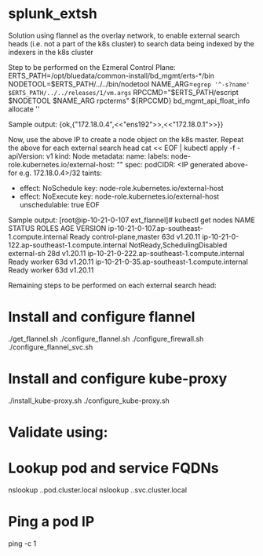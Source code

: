 # splunk_extsh
Solution using flannel as the overlay network, to enable external search heads (i.e. not a part of the k8s cluster) to search data being indexed by the indexers in the k8s cluster

Step to be performed on the Ezmeral Control Plane:
ERTS_PATH=/opt/bluedata/common-install/bd_mgmt/erts-*/bin
NODETOOL=$ERTS_PATH/../../bin/nodetool
NAME_ARG=`egrep '^-s?name' $ERTS_PATH/../../releases/1/vm.args`
RPCCMD="$ERTS_PATH/escript $NODETOOL $NAME_ARG rpcterms"
${RPCCMD} bd_mgmt_api_float_info allocate ''

Sample output:
{ok,{"172.18.0.4",<<"ens192">>,<<"172.18.0.1">>}}

Now, use the above IP to create a node object on the k8s master. Repeat the above for each external search head
cat << EOF | kubectl apply -f -
apiVersion: v1
kind: Node
metadata:
  name: <FQDN-of-external-sh>
  labels:
    node-role.kubernetes.io/external-host: ""
spec:
  podCIDR: <IP generated above- for e.g. 172.18.0.4>/32
  taints:
  - effect: NoSchedule
    key: node-role.kubernetes.io/external-host
  - effect: NoExecute
    key: node-role.kubernetes.io/external-host
  unschedulable: true
EOF

Sample output:
[root@ip-10-21-0-107 ext_flannel]# kubectl get nodes
NAME                                             STATUS                        ROLES                  AGE   VERSION
ip-10-21-0-107.ap-southeast-1.compute.internal   Ready                         control-plane,master   63d   v1.20.11
ip-10-21-0-122.ap-southeast-1.compute.internal   NotReady,SchedulingDisabled   external-sh            28d   v1.20.11
ip-10-21-0-222.ap-southeast-1.compute.internal   Ready                         worker                 63d   v1.20.11
ip-10-21-0-35.ap-southeast-1.compute.internal    Ready                         worker                 63d   v1.20.11


Remaining steps to be performed on each external search head:


# Install and configure flannel
./get_flannel.sh 
./configure_flannel.sh
./configure_firewall.sh  
./configure_flannel_svc.sh 

# Install and configure kube-proxy
./install_kube-proxy.sh
./configure_kube-proxy.sh

# Validate using:
# Lookup pod and service FQDNs
nslookup <pod-ip>.<namespace>.pod.cluster.local
nslookup <svc-name>.<namespace>.svc.cluster.local
# Ping a pod IP
ping -c 1 <pod-ip>
	
